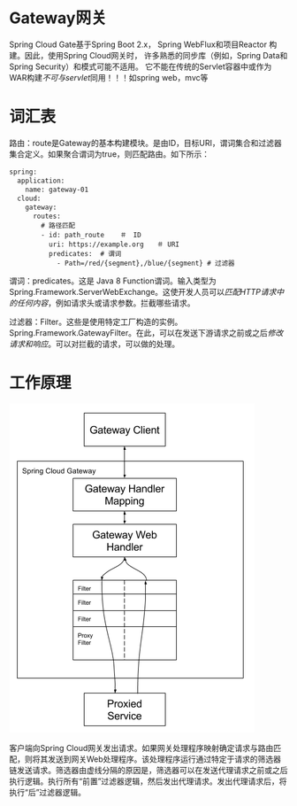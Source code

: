 # Gateway网关
Spring Cloud Gate基于Spring Boot 2.x， Spring WebFlux和项目Reactor 构建。因此，使用Spring Cloud网关时，
许多熟悉的同步库（例如，Spring Data和Spring Security）和模式可能不适用。
它不能在传统的Servlet容器中或作为WAR构建*不可与servlet*同用！！！如spring web，mvc等

# 词汇表
路由：route是Gateway的基本构建模块。是由ID，目标URI，谓词集合和过滤器集合定义。如果聚合谓词为true，则匹配路由。如下所示：

    spring:
      application:
        name: gateway-01
      cloud:
        gateway:
          routes:
            # 路径匹配
            - id: path_route    ＃　ID
              uri: https://example.org　　＃ URI
              predicates:  # 谓词
                - Path=/red/{segment},/blue/{segment} # 过滤器

谓词：predicates。这是 Java 8 Function谓词。输入类型为 Spring.Framework.ServerWebExchange。这使开发人员可以*匹配HTTP请求中的任何内容*，例如请求头或请求参数。拦截哪些请求。

过滤器：Filter。这些是使用特定工厂构造的实例。Spring.Framework.GatewayFilter。在此，可以在发送下游请求之前或之后*修改请求和响应*。可以对拦截的请求，可以做的处理。

# 工作原理
![blockchain](..\images\spring_cloud_gateway_原理.png)

客户端向Spring Cloud网关发出请求。如果网关处理程序映射确定请求与路由匹配，则将其发送到网关Web处理程序。该处理程序运行通过特定于请求的筛选器链发送请求。筛选器由虚线分隔的原因是，筛选器可以在发送代理请求之前或之后执行逻辑。执行所有“前置”过滤器逻辑，然后发出代理请求。发出代理请求后，将执行“后”过滤器逻辑。